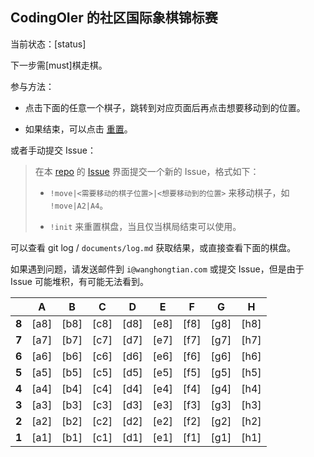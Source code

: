 
## CodingOIer 的社区国际象棋锦标赛

当前状态：[status]

下一步需[must]棋走棋。

参与方法：

- 点击下面的任意一个棋子，跳转到对应页面后再点击想要移动到的位置。

- 如果结束，可以点击 [重置]([issue-reset])。

或者手动提交 Issue：

> 在本 [repo](https://github.com/CodingOIer/CodingOIer) 的 [Issue](https://github.com/CodingOIer/CodingOIer/issues) 界面提交一个新的 Issue，格式如下：
>
> - `!move|<需要移动的棋子位置>|<想要移动到的位置>` 来移动棋子，如 `!move|A2|A4`。
>
> - `!init` 来重置棋盘，当且仅当棋局结束可以使用。

可以查看 git log / `documents/log.md` 获取结果，或直接查看下面的棋盘。

如果遇到问题，请发送邮件到 `i@wanghongtian.com` 或提交 Issue，但是由于 Issue 可能堆积，有可能无法看到。

|       |   A   |   B   |   C   |   D   |   E   |   F   |   G   |   H   |
| :---: | :---: | :---: | :---: | :---: | :---: | :---: | :---: | :---: |
| **8** | [a8]  | [b8]  | [c8]  | [d8]  | [e8]  | [f8]  | [g8]  | [h8]  |
| **7** | [a7]  | [b7]  | [c7]  | [d7]  | [e7]  | [f7]  | [g7]  | [h7]  |
| **6** | [a6]  | [b6]  | [c6]  | [d6]  | [e6]  | [f6]  | [g6]  | [h6]  |
| **5** | [a5]  | [b5]  | [c5]  | [d5]  | [e5]  | [f5]  | [g5]  | [h5]  |
| **4** | [a4]  | [b4]  | [c4]  | [d4]  | [e4]  | [f4]  | [g4]  | [h4]  |
| **3** | [a3]  | [b3]  | [c3]  | [d3]  | [e3]  | [f3]  | [g3]  | [h3]  |
| **2** | [a2]  | [b2]  | [c2]  | [d2]  | [e2]  | [f2]  | [g2]  | [h2]  |
| **1** | [a1]  | [b1]  | [c1]  | [d1]  | [e1]  | [f1]  | [g1]  | [h1]  |
